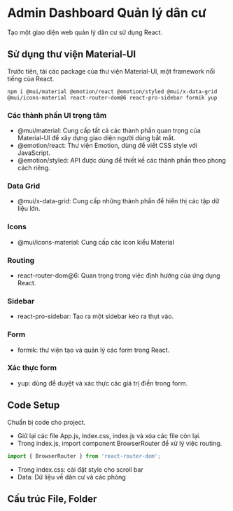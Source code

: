# Admin Dashboard Quản lý dân cư

Tạo một giao diện web quản lý dân cư sử dụng React.

## Sử dụng thư viện Material-UI

Trước tiên, tải các package của thư viện Material-UI, một framework nổi tiếng của React.

```CLI
npm i @mui/material @emotion/react @emotion/styled @mui/x-data-grid @mui/icons-material react-router-dom@6 react-pro-sidebar formik yup
```

### Các thành phần UI trọng tâm

- @mui/material: Cung cấp tất cả các thành phần quan trọng của Material-UI để xây dựng giao diện người dùng bắt mắt.
- @emotion/react: Thư viện Emotion, dùng để viết CSS style với JavaScript.
- @emotion/styled: API được dùng để thiết kế các thành phần theo phong cách riêng.

### Data Grid

- @mui/x-data-grid: Cung cấp những thành phần để hiển thị các tập dữ liệu lớn.

### Icons

- @mui/icons-material: Cung cấp các icon kiểu Material

### Routing

- react-router-dom@6: Quan trọng trong việc định hướng của ứng dụng React.

### Sidebar

- react-pro-sidebar: Tạo ra một sidebar kéo ra thụt vào.

### Form

- formik: thư viện tạo và quản lý các form trong React.

### Xác thực form

- yup: dùng để duyệt và xác thực các giá trị điền trong form.

## Code Setup

Chuẩn bị code cho project.

- Giữ lại các file App.js, index.css, index.js và xóa các file còn lại.
- Trong index.js, import component BrowserRouter để xử lý việc routing.

```javascript
import { BrowserRouter } from 'react-router-dom';
```

- Trong index.css: cài đặt style cho scroll bar
- Data: Dữ liệu về dân cư và các phòng

## Cấu trúc File, Folder


